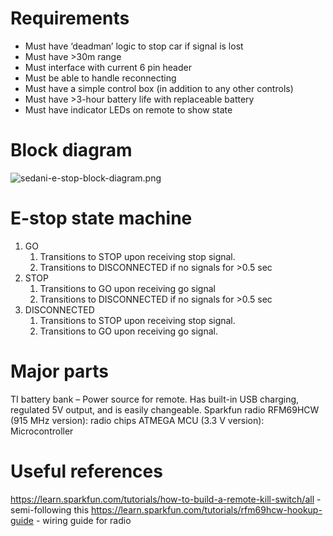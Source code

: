# Requirements
 * Must have ‘deadman’ logic to stop car if signal is lost
 * Must have >30m range
 * Must interface with current 6 pin header
 * Must be able to handle reconnecting
 * Must have a simple control box (in addition to any other controls)
 * Must have >3-hour battery life with replaceable battery
 * Must have indicator LEDs on remote to show state
 
# Block diagram
![sedani-e-stop-block-diagram.png](/sedani-e-stop-block-diagram.png)

# E-stop state machine
1. GO
    1. Transitions to STOP upon receiving stop signal.
    2. Transitions to DISCONNECTED if no signals for >0.5 sec
2. STOP
    1. Transitions to GO upon receiving go signal
    2. Transitions to DISCONNECTED if no signals for >0.5 sec
3. DISCONNECTED
    1. Transitions to STOP upon receiving stop signal.
    2. Transitions to GO upon receiving go signal.

# Major parts
TI battery bank – Power source for remote. Has built-in USB charging, regulated 5V output, and is easily changeable.
Sparkfun radio RFM69HCW (915 MHz version): radio chips
ATMEGA MCU (3.3 V version): Microcontroller

# Useful references
https://learn.sparkfun.com/tutorials/how-to-build-a-remote-kill-switch/all - semi-following this
https://learn.sparkfun.com/tutorials/rfm69hcw-hookup-guide - wiring guide for radio

